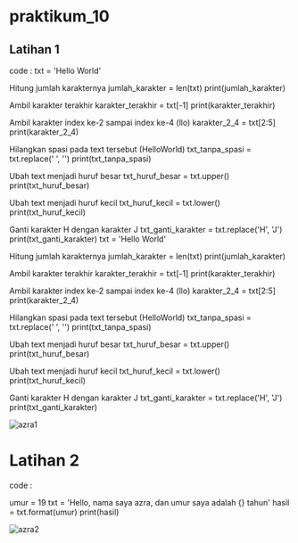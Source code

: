 # praktikum_10

## Latihan 1

code :
txt = 'Hello World'

Hitung jumlah karakternya
jumlah_karakter = len(txt)
print(jumlah_karakter)

Ambil karakter terakhir
karakter_terakhir = txt[-1]
print(karakter_terakhir)

Ambil karakter index ke-2 sampai index ke-4 (llo)
karakter_2_4 = txt[2:5]
print(karakter_2_4)

Hilangkan spasi pada text tersebut (HelloWorld)
txt_tanpa_spasi = txt.replace(' ', '')
print(txt_tanpa_spasi)

Ubah text menjadi huruf besar
txt_huruf_besar = txt.upper()
print(txt_huruf_besar)

Ubah text menjadi huruf kecil
txt_huruf_kecil = txt.lower()
print(txt_huruf_kecil)

Ganti karakter H dengan karakter J
txt_ganti_karakter = txt.replace('H', 'J')
print(txt_ganti_karakter)
txt = 'Hello World'

Hitung jumlah karakternya
jumlah_karakter = len(txt)
print(jumlah_karakter)

Ambil karakter terakhir
karakter_terakhir = txt[-1]
print(karakter_terakhir)

Ambil karakter index ke-2 sampai index ke-4 (llo)
karakter_2_4 = txt[2:5]
print(karakter_2_4)

Hilangkan spasi pada text tersebut (HelloWorld)
txt_tanpa_spasi = txt.replace(' ', '')
print(txt_tanpa_spasi)

Ubah text menjadi huruf besar
txt_huruf_besar = txt.upper()
print(txt_huruf_besar)

Ubah text menjadi huruf kecil
txt_huruf_kecil = txt.lower()
print(txt_huruf_kecil)

Ganti karakter H dengan karakter J
txt_ganti_karakter = txt.replace('H', 'J')
print(txt_ganti_karakter)

![azra1](https://user-images.githubusercontent.com/115337669/212937873-4286f5b4-d4cd-41e9-bd02-c5e1827aabb0.png)

# Latihan 2

code :

umur = 19
txt = 'Hello, nama saya azra, dan umur saya adalah {} tahun'
hasil = txt.format(umur)
print(hasil)

![azra2](https://user-images.githubusercontent.com/115337669/212938664-392427ac-9085-4012-9125-1ea85316bee3.png)

